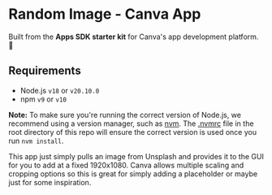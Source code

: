 # Random Image - Canva App

Built from the **Apps SDK starter kit** for Canva's app development platform. 🎉

## Requirements

- Node.js `v18` or `v20.10.0`
- npm `v9` or `v10`

**Note:** To make sure you're running the correct version of Node.js, we recommend using a version manager, such as [nvm](https://github.com/nvm-sh/nvm#intro). The [.nvmrc](/.nvmrc) file in the root directory of this repo will ensure the correct version is used once you run `nvm install`.

This app just simply pulls an image from Unsplash and provides it to the GUI for you to add at a fixed 1920x1080. Canva allows multiple scaling and cropping options so this is great for simply adding a placeholder or maybe just for some inspiration.
